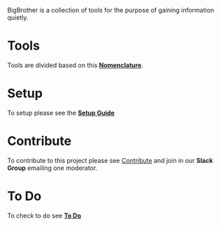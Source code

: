 BigBrother is a collection of tools for the purpose of gaining information quietly.

# Tools
Tools are divided based on this [**Nomenclature**](docs/nomenclature.md).

# Setup
To setup please see the [**Setup Guide**](docs/how-to-setup.md)

# Contribute
To contribute to this project please see [Contribute](docs/contribute.md) and join in our **Slack Group** emailing one moderator.

# To Do
To check to do see [**To Do**](docs/to-do.md)
